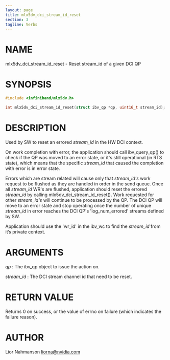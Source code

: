 ```yaml
---
layout: page
title: mlx5dv_dci_stream_id_reset
section: 3
tagline: Verbs
---
```


# NAME

mlx5dv_dci_stream_id_reset - Reset stream_id of a given DCI QP

# SYNOPSIS

```c
#include <infiniband/mlx5dv.h>

int mlx5dv_dci_stream_id_reset(struct ibv_qp *qp, uint16_t stream_id);
```

# DESCRIPTION

Used by SW to reset an errored *stream_id* in the HW DCI context.

On work completion with error, the application should call ibv_query_qp() to check if the QP was moved to an error state,
or it's still operational (in RTS state), which means that the specific *stream_id* that caused the completion with error is in error state.

Errors which are stream related will cause only that *stream_id's* work request to be flushed as they are handled in order in the send queue.
Once all *stream_id* WR's are flushed, application should reset the errored *stream_id* by calling mlx5dv_dci_stream_id_reset().
Work requested for other *stream_id's* will continue to be processed by the QP.
The DCI QP will move to an error state and stop operating once the number of unique *stream_id* in error reaches the DCI QP's 'log_num_errored' streams defined by SW.

Application should use the 'wr_id' in the ibv_wc to find the *stream_id* from it’s private context.

# ARGUMENTS

*qp*
:	The ibv_qp object to issue the action on.

*stream_id*
:	The DCI stream channel id that need to be reset.

# RETURN VALUE

Returns 0 on success, or the value of errno on failure (which indicates the failure reason).

# AUTHOR

Lior Nahmanson <liorna@nvidia.com>
